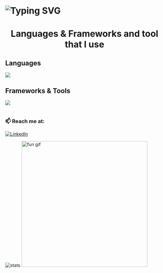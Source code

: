 <h1 align="left"><b>
    <img src="https://readme-typing-svg.herokuapp.com?font=Courier+New&weight=600&size=36&duration=2000&pause=200&width=600&lines=Hello+World%2C+This+is+Aaron;Welcome+to+my+GitHub" alt="Typing SVG">
</b>
</h1>

<h1 align="center"><b>Languages & Frameworks and tool that I use</b></h1>
<div align="left">
    <h2>Languages</h2>
      <div align="left">
        <img src="https://skillicons.dev/icons?i=javascript,python,kotlin,java,html,css,c,dart,typescript&perline=6"/>
      </div>
  <h2>Frameworks & Tools</h2>
      <div align="left">
          <img src="https://skillicons.dev/icons?i=nodejs,express,npm,react,reactnative,mongodb,fastapi,flask,tailwindcss,postman,materialui,vercel,selenium,mysql,androidstudio&perline=10"/>
      </div>
    <br>
</div>


### 📫 Reach me at:
[![LinkedIn](https://img.shields.io/badge/LinkedIn-blue?logo=linkedin&style=flat-square)](https://linkedin.com/in/aaron-tom-viji-961b52245)
<br>

<img src="https://github-readme-stats-alpha-snowy-32.vercel.app/api/top-langs/?username=aarontoms&theme=dark&include_all_commits=true&layout=compact&langs_count=8" alt="stats">

<img src="https://media.giphy.com/media/xUPGcguWZHRC2HyBRS/giphy.gif" width="400" alt="fun gif">

<!--
**aarontoms/aarontoms** is a ✨ _special_ ✨ repository because its `README.md` (this file) appears on your GitHub profile.

Here are some ideas to get you started:

- 🔭 I’m currently working on ...
- 🌱 I’m currently learning ...
- 👯 I’m looking to collaborate on ...
- 🤔 I’m looking for help with ...
- 💬 Ask me about ...
- 📫 How to reach me: ...
- 😄 Pronouns: ...
- ⚡ Fun fact: ...
-->
